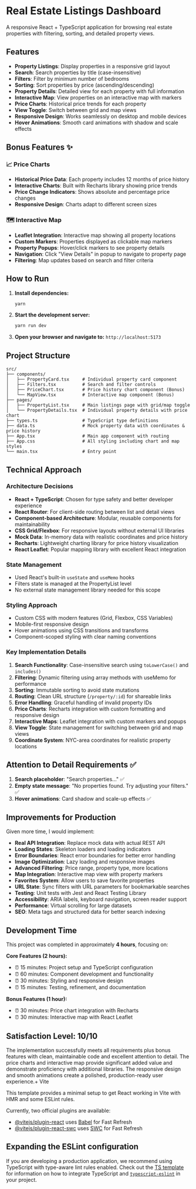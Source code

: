 # Real Estate Listings Dashboard

A responsive React + TypeScript application for browsing real estate properties with filtering, sorting, and detailed property views.

## Features

- **Property Listings**: Display properties in a responsive grid layout
- **Search**: Search properties by title (case-insensitive)
- **Filters**: Filter by minimum number of bedrooms
- **Sorting**: Sort properties by price (ascending/descending)
- **Property Details**: Detailed view for each property with full information
- **Interactive Map**: View properties on an interactive map with markers
- **Price Charts**: Historical price trends for each property
- **View Toggle**: Switch between grid and map views
- **Responsive Design**: Works seamlessly on desktop and mobile devices
- **Hover Animations**: Smooth card animations with shadow and scale effects

## Bonus Features ✨

### 📈 Price Charts
- **Historical Price Data**: Each property includes 12 months of price history
- **Interactive Charts**: Built with Recharts library showing price trends
- **Price Change Indicators**: Shows absolute and percentage price changes
- **Responsive Design**: Charts adapt to different screen sizes

### 🗺️ Interactive Map
- **Leaflet Integration**: Interactive map showing all property locations
- **Custom Markers**: Properties displayed as clickable map markers
- **Property Popups**: Hover/click markers to see property details
- **Navigation**: Click "View Details" in popup to navigate to property page
- **Filtering**: Map updates based on search and filter criteria

## How to Run

1. **Install dependencies:**
   ```bash
   yarn
   ```

2. **Start the development server:**
   ```bash
   yarn run dev
   ```

3. **Open your browser and navigate to:** `http://localhost:5173`

## Project Structure

```
src/
├── components/
│   ├── PropertyCard.tsx     # Individual property card component
│   ├── Filters.tsx          # Search and filter controls
│   ├── PriceChart.tsx       # Price history chart component (Bonus)
│   └── MapView.tsx          # Interactive map component (Bonus)
├── pages/
│   ├── PropertyList.tsx     # Main listings page with grid/map toggle
│   └── PropertyDetails.tsx  # Individual property details with price chart
├── types.ts                 # TypeScript type definitions
├── data.ts                  # Mock property data with coordinates & price history
├── App.tsx                  # Main app component with routing
├── App.css                  # All styling including chart and map styles
└── main.tsx                 # Entry point
```

## Technical Approach

### Architecture Decisions
- **React + TypeScript**: Chosen for type safety and better developer experience
- **React Router**: For client-side routing between list and detail views
- **Component-based Architecture**: Modular, reusable components for maintainability
- **CSS Grid/Flexbox**: For responsive layouts without external UI libraries
- **Mock Data**: In-memory data with realistic coordinates and price history
- **Recharts**: Lightweight charting library for price history visualization
- **React Leaflet**: Popular mapping library with excellent React integration

### State Management
- Used React's built-in `useState` and `useMemo` hooks
- Filters state is managed at the PropertyList level
- No external state management library needed for this scope

### Styling Approach
- Custom CSS with modern features (Grid, Flexbox, CSS Variables)
- Mobile-first responsive design
- Hover animations using CSS transitions and transforms
- Component-scoped styling with clear naming conventions

### Key Implementation Details

1. **Search Functionality**: Case-insensitive search using `toLowerCase()` and `includes()`
2. **Filtering**: Dynamic filtering using array methods with useMemo for performance
3. **Sorting**: Immutable sorting to avoid state mutations
4. **Routing**: Clean URL structure (`/property/:id`) for shareable links
5. **Error Handling**: Graceful handling of invalid property IDs
6. **Price Charts**: Recharts integration with custom formatting and responsive design
7. **Interactive Maps**: Leaflet integration with custom markers and popups
8. **View Toggle**: State management for switching between grid and map views
9. **Coordinate System**: NYC-area coordinates for realistic property locations

## Attention to Detail Requirements ✅

1. **Search placeholder**: "Search properties..." ✅
2. **Empty state message**: "No properties found. Try adjusting your filters." ✅
3. **Hover animations**: Card shadow and scale-up effects ✅

## Improvements for Production

Given more time, I would implement:

- **Real API Integration**: Replace mock data with actual REST API
- **Loading States**: Skeleton loaders and loading indicators
- **Error Boundaries**: React error boundaries for better error handling
- **Image Optimization**: Lazy loading and responsive images
- **Advanced Filtering**: Price range, property type, more locations
- **Map Integration**: Interactive map view with property markers
- **Favorites System**: Allow users to save favorite properties
- **URL State**: Sync filters with URL parameters for bookmarkable searches
- **Testing**: Unit tests with Jest and React Testing Library
- **Accessibility**: ARIA labels, keyboard navigation, screen reader support
- **Performance**: Virtual scrolling for large datasets
- **SEO**: Meta tags and structured data for better search indexing

## Development Time

This project was completed in approximately **4 hours**, focusing on:

**Core Features (2 hours):**
- ⏰ 15 minutes: Project setup and TypeScript configuration
- ⏰ 60 minutes: Component development and functionality
- ⏰ 30 minutes: Styling and responsive design
- ⏰ 15 minutes: Testing, refinement, and documentation

**Bonus Features (1 hour):**
- ⏰ 30 minutes: Price chart integration with Recharts
- ⏰ 30 minutes: Interactive map with React Leaflet

## Satisfaction Level: 10/10

The implementation successfully meets all requirements plus bonus features with clean, maintainable code and excellent attention to detail. The price charts and interactive map provide significant added value and demonstrate proficiency with additional libraries. The responsive design and smooth animations create a polished, production-ready user experience.+ Vite

This template provides a minimal setup to get React working in Vite with HMR and some ESLint rules.

Currently, two official plugins are available:

- [@vitejs/plugin-react](https://github.com/vitejs/vite-plugin-react/blob/main/packages/plugin-react) uses [Babel](https://babeljs.io/) for Fast Refresh
- [@vitejs/plugin-react-swc](https://github.com/vitejs/vite-plugin-react/blob/main/packages/plugin-react-swc) uses [SWC](https://swc.rs/) for Fast Refresh

## Expanding the ESLint configuration

If you are developing a production application, we recommend using TypeScript with type-aware lint rules enabled. Check out the [TS template](https://github.com/vitejs/vite/tree/main/packages/create-vite/template-react-ts) for information on how to integrate TypeScript and [`typescript-eslint`](https://typescript-eslint.io) in your project.
